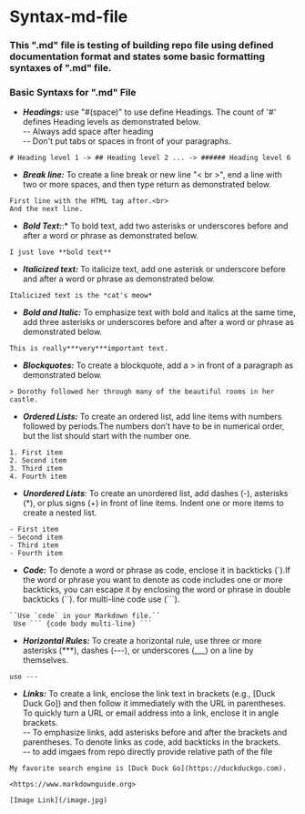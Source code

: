 # Syntax-md-file
### This ".md" file is testing of building repo file using defined documentation format and states some basic formatting syntaxes of ".md" file.

### Basic Syntaxs for ".md" File

- ***Headings:*** use "#(space)" to use define Headings. The count of '#' defines Heading levels as demonstrated below.<br> 
-- Always add space after heading <br>
-- Don't put tabs or spaces in front of your paragraphs.

```
# Heading level 1 -> ## Heading level 2 ... -> ###### Heading level 6
```

- ***Break line:*** To create a line break or new line "< br >", end a line with two or more spaces, and then type return as demonstrated below.
```
First line with the HTML tag after.<br>
And the next line.
```
- ***Bold Text:***:* To bold text, add two asterisks or underscores before and after a word or phrase as demonstrated below.
```
I just love **bold text**
```

- ***Italicized text:*** To italicize text, add one asterisk or underscore before and after a word or phrase as demonstrated below.
```
Italicized text is the *cat's meow*
```

- ***Bold and Italic:*** To emphasize text with bold and italics at the same time, add three asterisks or underscores before and after a word or phrase as demonstrated below.
```
This is really***very***important text. 
```

- ***Blockquotes:*** To create a blockquote, add a > in front of a paragraph as demonstrated below.
```
> Dorothy followed her through many of the beautiful rooms in her castle.
```
- ***Ordered Lists:*** To create an ordered list, add line items with numbers followed by periods.The numbers don’t have to be in numerical order, but the list should start with the number one.
```
1. First item
2. Second item
3. Third item
4. Fourth item 
```
- ***Unordered Lists***: To create an unordered list, add dashes (-), asterisks (*), or plus signs (+) in front of line items. Indent one or more items to create a nested list.
```
- First item
- Second item
- Third item
- Fourth item 
```
 - ***Code:*** To denote a word or phrase as code, enclose it in backticks (`).If the word or phrase you want to denote as code includes one or more backticks, you can escape it by enclosing the word or phrase in double backticks (``). for multi-line code use (```).
 ```
``Use `code` in your Markdown file.``
  Use ``` {code body multi-line} ```
 ```
 - ***Horizontal Rules:*** To create a horizontal rule, use three or more asterisks (***), dashes (---), or underscores (___) on a line by themselves.
 ```
 use ---
 ```
- ***Links:*** To create a link, enclose the link text in brackets (e.g., [Duck Duck Go]) and then follow it immediately with the URL in parentheses. To quickly turn a URL or email address into a link, enclose it in angle brackets. <br>
-- To emphasize links, add asterisks before and after the brackets and parentheses. To denote links as code, add backticks in the brackets.<br>
-- to add imgaes from repo directly provide relative path of the file

```
My favorite search engine is [Duck Duck Go](https://duckduckgo.com).

<https://www.markdownguide.org>

[Image Link](/image.jpg)

```
